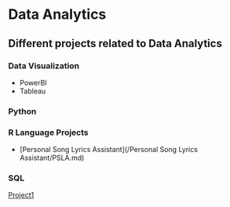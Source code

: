 # Data Analytics
## Different projects related to Data Analytics

### Data Visualization
- PowerBI
- Tableau

### Python


### R Language Projects
  - [Personal Song Lyrics Assistant](/Personal Song Lyrics Assistant/PSLA.md)
  

### SQL

[Project1](https://github.com/arveeflores/DataAnalytics/blob/main/MAN202.ipynb)
